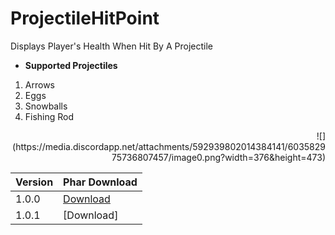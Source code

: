 <!--- TITLE --->
<h1 align="left">ProjectileHitPoint</h1>

<!--- SUBTITLE --->
<p align="left">Displays Player's Health When Hit By A Projectile</p>

<!--- PROJECTILE LIST --->
* **Supported Projectiles**
 1. Arrows
 2. Eggs
 3. Snowballs
 4. Fishing Rod

<!--- IMAGE PREVIEW --->
<div align="right">
 ![](https://media.discordapp.net/attachments/592939802014384141/603582975736807457/image0.png?width=376&height=473)
</div>

<!--- DOWNLOADS TABLE --->
 Version | Phar Download
------------ | -------------
1.0.0 | [Download](https://poggit.pmmp.io/r/63133/ProjectileHP_dev-1.phar)
1.0.1 | [Download]

 
